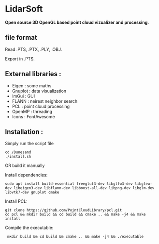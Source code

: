 # LidarSoft
**Open source 3D OpenGL based point cloud vizualizer and processing.**

## file format

Read .PTS, .PTX, .PLY, .OBJ.

Export in .PTS.
 
## External libraries :
- Eigen : some maths
- Gnuplot : data visualization
- ImGui : GUI
- FLANN : neirest neighbor search
- PCL : point cloud processing
- OpenMP : threading
- Icons : FontAwesome

## Installation : 

Simply run the script file 
```
cd /Dunesand
./install.sh
```

OR build it manually

Install dependencies: 
```
sudo apt install build-essential freeglut3-dev libglfw3-dev libglew-dev libeigen3-dev libflann-dev libboost-all-dev libpng-dev libglm-dev libvtk7-dev gnuplot cmake
```
Install PCL:
```
git clone https://github.com/PointCloudLibrary/pcl.git
cd pcl && mkdir build && cd build && cmake .. && make -j4 && make install 
```
Compile the executable:
```
 mkdir build && cd build && cmake .. && make -j4 && ./executable
```


